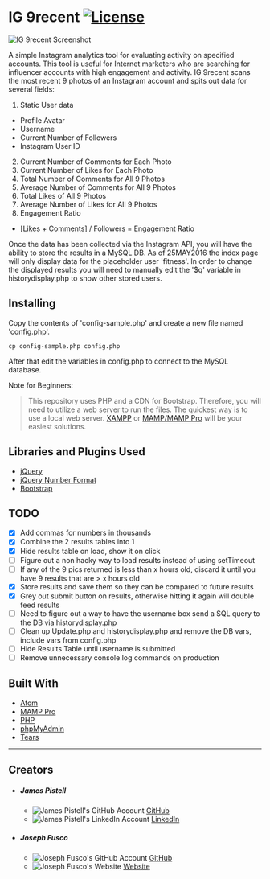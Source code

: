 # IG 9recent [![License](https://img.shields.io/badge/license-GPL--2.0%2B-green.svg)](http://www.gnu.org/licenses/gpl-2.0.html)

![IG 9recent Screenshot](http://i.imgur.com/ee0y50g.png?1 "IG 9recent Screenshot")

A simple Instagram analytics tool for evaluating activity on specified accounts. This tool is useful for Internet marketers who are searching for influencer accounts with high engagement and activity. IG 9recent scans the most recent 9 photos of an Instagram account and spits out data for several fields:

1. Static User data
  * Profile Avatar
  * Username
  * Current Number of Followers
  * Instagram User ID
2. Current Number of Comments for Each Photo
3. Current Number of Likes for Each Photo
4. Total Number of Comments for All 9 Photos
5. Average Number of Comments for All 9 Photos
6. Total Likes of All 9 Photos
7. Average Number of Likes for All 9 Photos
8. Engagement Ratio
  * [Likes + Comments] / Followers = Engagement Ratio

Once the data has been collected via the Instagram API, you will have the ability to store the results in a MySQL DB. As of 25MAY2016 the index page will only display data for the placeholder user 'fitness'. In order to change the displayed results you will need to manually edit the '$q' variable in historydisplay.php to show other stored users.

## Installing
Copy the contents of 'config-sample.php' and create a new file named 'config.php'.

```
cp config-sample.php config.php
```

After that edit the variables in config.php to connect to the MySQL database.

Note for Beginners:
>This repository uses PHP and a CDN for Bootstrap.
>Therefore, you will need to utilize a web server to run the files. The quickest way is to use a local web server.
>[XAMPP](https://www.apachefriends.org/) or [MAMP/MAMP Pro](https://www.mamp.info/en/) will be your easiest solutions.  

## Libraries and Plugins Used

+ [jQuery](http://jquery.com)
+ [jQuery Number Format](https://www.customd.com/articles/14/jquery-number-format-redux)
+ [Bootstrap](http://getbootstrap.com)


## TODO
- [x] Add commas for numbers in thousands
- [x] Combine the 2 results tables into 1
- [x] Hide results table on load, show it on click
- [ ] Figure out a non hacky way to load results instead of using setTimeout
- [ ] If any of the 9 pics returned is less than x hours old, discard it until you have 9 results that are > x hours old
- [x] Store results and save them so they can be compared to future results
- [x] Grey out submit button on results, otherwise hitting it again will double feed results
- [ ] Need to figure out a way to have the username box send a SQL query to the DB via historydisplay.php
- [ ] Clean up Update.php and historydisplay.php and remove the DB vars, include vars from config.php
- [ ] Hide Results Table until username is submitted
- [ ] Remove unnecessary console.log commands on production

## Built With
* [Atom](https://atom.io/)
* [MAMP Pro](https://www.mamp.info/en/)
* [PHP](http://php.net)
* [phpMyAdmin](https://www.phpmyadmin.net/)
* [Tears](http://i.imgur.com/pM1bLLX.jpg)

---
## Creators

+ ##### James Pistell
  * ![James Pistell's GitHub Account](http://i.imgur.com/Myo5q9q.png "James Pistells GitHub Account") [GitHub](https://github.com/pistell)  
  * ![James Pistell's LinkedIn Account](http://i.imgur.com/Oq9lKwx.png "James Pistells LinkedIn Account") [LinkedIn](https://www.linkedin.com/in/jamespistell)

+ ##### Joseph Fusco
  * ![Joseph Fusco's GitHub Account](http://i.imgur.com/Myo5q9q.png "Joseph Fucsos GitHub Account") [GitHub](https://github.com/josephfusco)
  * ![Joseph Fusco's Website](http://i.imgur.com/HBak7o7.png "Joseph Fucsos Website") [Website](http://josephfus.co/)
